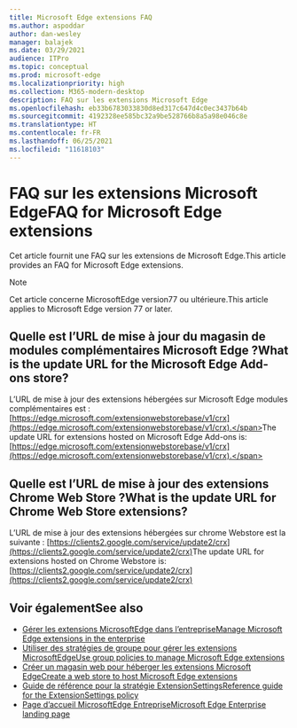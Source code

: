 ```yaml
---
title: Microsoft Edge extensions FAQ
ms.author: aspoddar
author: dan-wesley
manager: balajek
ms.date: 03/29/2021
audience: ITPro
ms.topic: conceptual
ms.prod: microsoft-edge
ms.localizationpriority: high
ms.collection: M365-modern-desktop
description: FAQ sur les extensions Microsoft Edge
ms.openlocfilehash: eb33b6783033830d8ed317c647d4c0ec3437b64b
ms.sourcegitcommit: 4192328ee585bc32a9be528766b8a5a98e046c8e
ms.translationtype: HT
ms.contentlocale: fr-FR
ms.lasthandoff: 06/25/2021
ms.locfileid: "11618103"
---
```

# <a name="faq-for-microsoft-edge-extensions"></a><span data-ttu-id="ab745-103">FAQ sur les extensions Microsoft Edge</span><span class="sxs-lookup"><span data-stu-id="ab745-103">FAQ for Microsoft Edge extensions</span></span>

<span data-ttu-id="ab745-104">Cet article fournit une FAQ sur les extensions de Microsoft Edge.</span><span class="sxs-lookup"><span data-stu-id="ab745-104">This article provides an FAQ for Microsoft Edge extensions.</span></span>

> [!NOTE]
> <span data-ttu-id="ab745-105">Cet article concerne MicrosoftEdge version77 ou ultérieure.</span><span class="sxs-lookup"><span data-stu-id="ab745-105">This article applies to Microsoft Edge version 77 or later.</span></span>

## <a name="what-is-the-update-url-for-the-microsoft-edge-add-ons-store"></a><span data-ttu-id="ab745-106">Quelle est l’URL de mise à jour du magasin de modules complémentaires Microsoft Edge ?</span><span class="sxs-lookup"><span data-stu-id="ab745-106">What is the update URL for the Microsoft Edge Add-ons store?</span></span>

<span data-ttu-id="ab745-107">L’URL de mise à jour des extensions hébergées sur Microsoft Edge modules complémentaires est : [https://edge.microsoft.com/extensionwebstorebase/v1/crx](https://edge.microsoft.com/extensionwebstorebase/v1/crx).</span><span class="sxs-lookup"><span data-stu-id="ab745-107">The update URL for extensions hosted on Microsoft Edge Add-ons is: [https://edge.microsoft.com/extensionwebstorebase/v1/crx](https://edge.microsoft.com/extensionwebstorebase/v1/crx).</span></span>

## <a name="what-is-the-update-url-for-chrome-web-store-extensions"></a><span data-ttu-id="ab745-108">Quelle est l’URL de mise à jour des extensions Chrome Web Store ?</span><span class="sxs-lookup"><span data-stu-id="ab745-108">What is the update URL for Chrome Web Store extensions?</span></span>

<span data-ttu-id="ab745-109">L’URL de mise à jour des extensions hébergées sur chrome Webstore est la suivante : [https://clients2.google.com/service/update2/crx](https://clients2.google.com/service/update2/crx)</span><span class="sxs-lookup"><span data-stu-id="ab745-109">The update URL for extensions hosted on Chrome Webstore is: [https://clients2.google.com/service/update2/crx](https://clients2.google.com/service/update2/crx)</span></span>

## <a name="see-also"></a><span data-ttu-id="ab745-110">Voir également</span><span class="sxs-lookup"><span data-stu-id="ab745-110">See also</span></span>

- [<span data-ttu-id="ab745-111">Gérer les extensions MicrosoftEdge dans l’entreprise</span><span class="sxs-lookup"><span data-stu-id="ab745-111">Manage Microsoft Edge extensions in the enterprise</span></span>](microsoft-edge-manage-extensions.md)
- [<span data-ttu-id="ab745-112">Utiliser des stratégies de groupe pour gérer les extensions MicrosoftEdge</span><span class="sxs-lookup"><span data-stu-id="ab745-112">Use group policies to manage Microsoft Edge extensions</span></span>](microsoft-edge-manage-extensions-policies.md)
- [<span data-ttu-id="ab745-113">Créer un magasin web pour héberger les extensions Microsoft Edge</span><span class="sxs-lookup"><span data-stu-id="ab745-113">Create a web store to host Microsoft Edge extensions</span></span>](microsoft-edge-manage-extensions-webstore.md)
- [<span data-ttu-id="ab745-114">Guide de référence pour la stratégie ExtensionSettings</span><span class="sxs-lookup"><span data-stu-id="ab745-114">Reference guide for the ExtensionSettings policy</span></span>](microsoft-edge-manage-extensions-ref-guide.md)
- [<span data-ttu-id="ab745-115">Page d’accueil MicrosoftEdge Entreprise</span><span class="sxs-lookup"><span data-stu-id="ab745-115">Microsoft Edge Enterprise landing page</span></span>](https://aka.ms/EdgeEnterprise)
